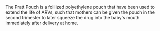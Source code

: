 The Pratt Pouch is a folilized polyethylene pouch that have been used to extend the life of ARVs, such that mothers can be given the pouch in the second trimester to later squeeze the drug into the baby's mouth immediately after delivery at home.
